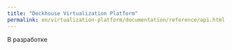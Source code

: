 ```yaml
---
title: "Deckhouse Virtualization Platform"
permalink: en/virtualization-platform/documentation/reference/api.html
---
```


В разработке
